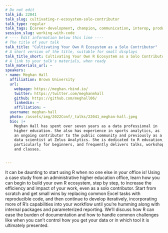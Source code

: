 ```yaml
---
# Do not edit
talk_id: 22041
talk_slug: cultivating-r-ecosystem-solo-contributor
talk_type: regular
talk_tags: [career-development, champion, communication, interop, production]
session_slug: working-with-code
# ---- Edit information below this line ----
# The title of your talk
talk_title: "Cultivating Your Own R Ecosystem as a Solo Contributor"
# A short version of the title, suitable for small displays
talk_title_short: Cultivating Your Own R Ecosystem as a Solo Contributor
# A link to your talk's materials, when ready
talk_materials_url: ~
speakers:
- name: Meghan Hall
  affiliation: Brown University
  url:
    webpage: https://meghan.rbind.io/
    twitter: https://twitter.com/meghanmhall
    github: https://github.com/meghall06/
    linkedin: ~
    affiliation: ~
  username: meghan-hall
  photo: /assets/img/2022Conf/_talks/22041_meghan-hall.jpeg
  bio: |+
    Meghan Hall has spent over seven years as a data professional in
    higher education. She also has experience in sports analytics, as
    an ongoing contributor to the public community and previously as a
    data scientist at Zelus Analytics. She is dedicated to R education,
    particularly for beginners, and frequently delivers talks, workshops,
    and classes.


---
```


<!-- ABSTRACT ----
Please write abstract below. You may use simple markdown (links, code style, bold, italics)
-->

It can be daunting to start using R when no one else in your office is!
Using a case study from an administrative higher education office, learn how
you can begin to build your own R ecosystem, step by step, to increase the
efficiency and impact of your work, even as a solo contributor. Start from
scratch and get small wins by replacing common Excel tasks with reproducible
code, and then continue to develop iteratively, incorporating more of R’s
capabilities into your workflow until you’re humming along with internal
packages and parameterized reporting. We’ll discuss how R can ease the burden
of documentation and how to handle common challenges like when you can’t control
how you get your data or in which tool it is ultimately presented.
